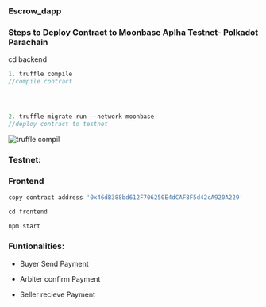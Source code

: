 ### Escrow_dapp

### Steps to Deploy Contract to Moonbase Aplha Testnet- Polkadot Parachain

cd backend
```javascript
1. truffle compile
//compile contract




2. truffle migrate run --network moonbase 
//deploy contract to testnet
```

![truffle compil](https://user-images.githubusercontent.com/90293555/158036340-a4299f65-bc00-424d-a0f9-cbc076032f73.jpg)
### Testnet:


### Frontend
```javascript
copy contract address '0x46dB388bd612F706250E4dCAF8F5d42cA920A229'

cd frontend

npm start
```

### Funtionalities:

- Buyer Send Payment

- Arbiter confirm Payment 

- Seller recieve Payment

